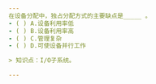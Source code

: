 ```yaml
---
在设备分配中，独占分配方式的主要缺点是_____ 。
- ( ) A.设备利用率低 
- ( ) B.设备利用率高 
- ( ) C.管理复杂 
- ( ) D.可使设备并行工作

> 知识点：I/O子系统。

---
```

